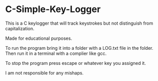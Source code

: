 # C-Simple-Key-Logger

This is a C keylogger that will track keystrokes but not distinguish from capitalization. 

Made for educational purposes.

To run the program bring it into a folder with a LOG.txt file in the folder.
Then run it in a terminal with a complier like gcc.

To stop the program press escape or whatever key you assigned it.

I am not responsible for any mishaps. 


